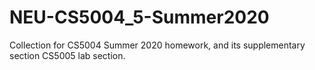 # NEU-CS5004_5-Summer2020
Collection for CS5004 Summer 2020 homework, and its supplementary section CS5005 lab section.
